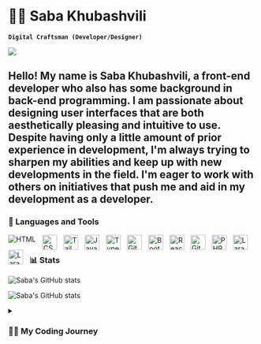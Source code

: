 # 🧝‍♂️ Saba Khubashvili

**`Digital Craftsman (Developer/Designer)`**

![](https://komarev.com/ghpvc/?username=SabaKhubashvili)

Hello! My name is Saba Khubashvili, a front-end developer who also has some background in back-end programming. I am passionate about designing user interfaces that are both aesthetically pleasing and intuitive to use. Despite having only a little amount of prior experience in development, I'm always trying to sharpen my abilities and keep up with new developments in the field. I'm eager to work with others on initiatives that push me and aid in my development as a developer.
---

### 🧰 Languages and Tools

<img align="left" alt="HTML" style="padding-right:10px;" src="https://camo.githubusercontent.com/d63d473e728e20a286d22bb2226a7bf45a2b9ac6c72c59c0e61e9730bfe4168c/68747470733a2f2f696d672e736869656c64732e696f2f62616467652f48544d4c352d4533344632363f7374796c653d666f722d7468652d6261646765266c6f676f3d68746d6c35266c6f676f436f6c6f723d7768697465" />
<img align="left" alt="CSS" width="30px" style="padding-right:10px;" src="https://cdn.jsdelivr.net/gh/devicons/devicon/icons/css3/css3-plain.svg" />
<img align="left" alt="Tailwind" width="30px" style="padding-right:10px;" src="https://cdn.cdnlogo.com/logos/t/58/tailwind-css.svg" />
<img align="left" alt="JavaScript" width="30px" style="padding-right:10px;" src="https://cdn.jsdelivr.net/gh/devicons/devicon/icons/javascript/javascript-plain.svg" />
<img align="left" alt="TypeScript" width="30px" style="padding-right:10px;" src="https://cdn.jsdelivr.net/gh/devicons/devicon/icons/typescript/typescript-plain.svg" />
<img align="left" alt="Git" width="30px" style="padding-right:10px;" src="https://cdn.jsdelivr.net/gh/devicons/devicon/icons/git/git-original.svg" />
<img align="left" alt="Bootstrap" width="30px" style="padding-right:10px;" src="https://cdn.jsdelivr.net/gh/devicons/devicon/icons/bootstrap/bootstrap-original.svg" />
<img align="left" alt="React" width="30px" style="padding-right:10px;" src="https://cdn.jsdelivr.net/gh/devicons/devicon/icons/react/react-original.svg" />
<img align="left" alt="GitHub" width="30px" style="padding-right:10px;" src="https://cdn.jsdelivr.net/gh/devicons/devicon/icons/github/github-original.svg" />
<img align="left" alt="PHP" width="30px" style="padding-right:10px;" src="https://cdn.jsdelivr.net/gh/devicons/devicon/icons/php/php-original.svg" />
<img align="left" alt="Laravel" width="30px" style="padding-right:10px;" src="https://cdnjs.cloudflare.com/ajax/libs/simple-icons/3.2.0/laravel.svg" />
<img align="left" alt="Laravel" width="30px" style="padding-right:10px;" src="https://www.svgrepo.com/show/369457/nextjs.svg" />

<br />

### 📊 Stats
![Saba's GitHub stats](http://github-profile-summary-cards.vercel.app/api/cards/profile-details?username=SabaKhubashvili&theme=2077)

![Saba's GitHub stats](https://github-profile-summary-cards.vercel.app/api/cards/stats?username=SabaKhubashvili&theme=2077)


<details>
 <summary><h3>👨‍💻 My Coding Journey</h3></summary>
 
Greetings! I'm a front-end developer by the name of Saba Khubashvili, and I've worked on both front-end and back-end projects. Three years ago, I enrolled in a web development program at Ug Limes, which marked the beginning of my foray into the world of web development. I developed a strong foundation in web development principles and learnt the fundamentals of HTML, CSS, and JavaScript during this program.

Since then, I've been developing my knowledge and skills while working on a variety of web development projects to obtain real-world experience. Now that I've advanced, I'm building personal websites and working as a freelancer.

Using my expertise in React, Typescript, and Tailwind, I design responsive, interactive, and intuitive websites with a focus on user-friendly interfaces. I like working on challenging projects that let me experiment with new tools and methods.

In addition to web development, UI/UX design is another area of interest for me, and I'm always trying to get better at it. I work hard to apply the best design techniques in all of my projects because I think that excellent design is crucial to producing wonderful user experiences.

I'm grateful that you took the time to look over my GitHub portfolio. Please feel free to contact me if you have any inquiries or would want to talk about prospective projects or collaborations.
  
 [Linkedin]: https://www.linkedin.com/in/საბა-ხუბაშვილი-b08910223/
  
 
 Gmail: khubashvili.saba12@gmail.com
  
  
